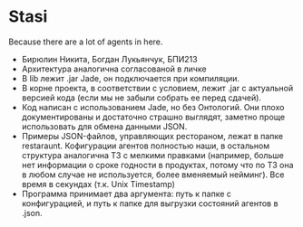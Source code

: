 # Stasi

Because there are a lot of agents in here.

* Бирюлин Никита, Богдан Лукьянчук, БПИ213
* Архитектура аналогична согласованой в личке
* В lib лежит .jar Jade, он подключается при компиляции.
* В корне проекта, в соответствии с условием, лежит .jar с актуальной версией кода (если мы не забыли собрать ее перед сдачей).
* Код написан с использованием Jade, но без Онтологий. Они плохо документированы и достаточно страшно выглядят, заметно проще использовать для обмена данными JSON.
* Примеры JSON-файлов, управляющих рестораном, лежат в папке restaraunt. Кофигурации агентов полностью наши, в остальном структура аналогична ТЗ с мелкими правками (например, больше нет информации о сроке годности в продуктах, потому что по ТЗ она в любом случае не используется, более вменяемый нейминг). Все время в секундах (т.к. Unix Timestamp)
* Программа принимает два аргумента: путь к папке с конфигурацией, и путь к папке для выгрузки состояний агентов в .json.
